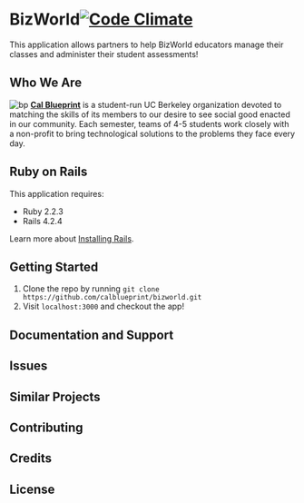 BizWorld[![Code Climate](https://codeclimate.com/github/calblueprint/bizworld/badges/gpa.svg)](https://codeclimate.com/github/calblueprint/bizworld)
================

This application allows partners to help BizWorld educators manage their classes and administer their student assessments!

Who We Are
----------
![bp](https://raw.githubusercontent.com/calblueprint/calblueprint.org.old/master/app/assets/images/banner-facebook.png "BP Banner")
**[Cal Blueprint](http://www.calblueprint.org/)** is a student-run UC Berkeley organization devoted to matching the skills of its members to our desire to see social good enacted in our community. Each semester, teams of 4-5 students work closely with a non-profit to bring technological solutions to the problems they face every day.

Ruby on Rails
-------------

This application requires:

- Ruby 2.2.3
- Rails 4.2.4

Learn more about [Installing Rails](http://railsapps.github.io/installing-rails.html).

Getting Started
---------------
1. Clone the repo by running `git clone https://github.com/calblueprint/bizworld.git`
8. Visit `localhost:3000` and checkout the app!

Documentation and Support
-------------------------

Issues
-------------

Similar Projects
----------------

Contributing
------------

Credits
-------

License
-------
